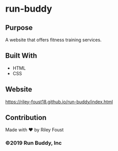 # run-buddy

## Purpose
A website that offers fitness training services.

## Built With
* HTML
* CSS

## Website
https://riley-foust18.github.io/run-buddy/index.html

## Contribution
Made with ❤️ by Riley Foust

### ©️2019 Run Buddy, Inc 
